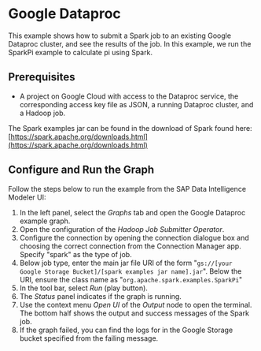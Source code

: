 <!-- loio7b273c142e904c27861f627c02b3a50f -->

# Google Dataproc

This example shows how to submit a Spark job to an existing Google Dataproc cluster, and see the results of the job. In this example, we run the SparkPi example to calculate pi using Spark.



<a name="loio7b273c142e904c27861f627c02b3a50f__section_ntl_xlf_dfb"/>

## Prerequisites

-   A project on Google Cloud with access to the Dataproc service, the corresponding access key file as JSON, a running Dataproc cluster, and a Hadoop job.

The Spark examples jar can be found in the download of Spark found here: [https://spark.apache.org/downloads.html](https://spark.apache.org/downloads.html) 



<a name="loio7b273c142e904c27861f627c02b3a50f__section_rzy_lnb_t2b"/>

## Configure and Run the Graph

Follow the steps below to run the example from the SAP Data Intelligence Modeler UI:

1.  In the left panel, select the *Graphs* tab and open the Google Dataproc example graph.
2.  Open the configuration of the *Hadoop Job Submitter Operator*.
3.  Configure the connection by opening the connection dialogue box and choosing the correct connection from the Connection Manager app. Specify "spark" as the type of job.
4.  Below job type, enter the main jar file URI of the form "`gs://[your Google Storage Bucket]/[spark examples jar name].jar`". Below the URI, ensure the class name as "`org.apache.spark.examples.SparkPi`"
5.  In the tool bar, select *Run* \(play button\).
6.  The *Status* panel indicates if the graph is running.
7.  Use the context menu *Open UI* of the *Output* node to open the terminal. The bottom half shows the output and success messages of the Spark job.
8.  If the graph failed, you can find the logs for in the Google Storage bucket specified from the failing message.

